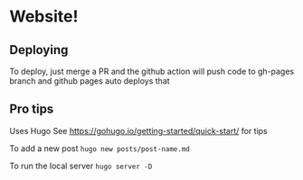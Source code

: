 # Website!

## Deploying
To deploy, just merge a PR and the github action will push code to gh-pages branch and github pages auto deploys that


## Pro tips
Uses Hugo
See https://gohugo.io/getting-started/quick-start/ for tips

To add a new post
`hugo new posts/post-name.md`

To run the local server
`hugo server -D`
